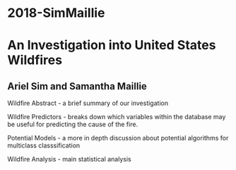 # 2018-SimMaillie
# An Investigation into United States Wildfires
## Ariel Sim and Samantha Maillie

Wildfire Abstract - a brief summary of our investigation

Wildfire Predictors - breaks down which variables within the database may be useful for predicting the cause of the fire.

Potential Models - a more in depth discussion about potential algorithms for multiclass classsification

Wildfire Analysis - main statistical analysis 
